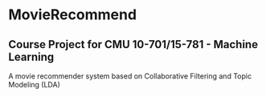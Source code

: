 MovieRecommend
==============

Course Project for CMU 10-701/15-781 - Machine Learning
-------------------------------------------------------
A movie recommender system based on Collaborative Filtering and Topic Modeling (LDA)


